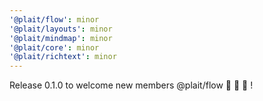 ```yaml
---
'@plait/flow': minor
'@plait/layouts': minor
'@plait/mindmap': minor
'@plait/core': minor
'@plait/richtext': minor
---
```


Release 0.1.0 to welcome new members @plait/flow 🎉 🎉 🎉 !
